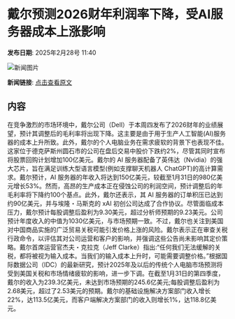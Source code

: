 # 戴尔预测2026财年利润率下降，受AI服务器成本上涨影响

**发布日期**: 2025年2月28号 11:40

![新闻图片](https://pic.chinaz.com/picmap/201811151621141341_17.jpg)

**新闻链接**: [点击查看原文](https://www.aibase.com/zh/news/15829)

## 内容

在竞争激烈的市场环境中，戴尔公司（Dell）于本周四发布了2026财年的业绩展望，预计其调整后的毛利率将出现下降。这主要是由于用于生产人工智能(AI)服务器的成本上升所致。此外，戴尔的个人电脑业务在需求疲软的背景下也表现不佳。这家位于德克萨斯州圆石市的公司在盘后交易中股价下跌约2%，尽管其同时宣布将股票回购计划增加100亿美元。戴尔的 AI 服务器配备了英伟达（Nvidia）的强大芯片，旨在满足训练大型语言模型(例如支撑聊天机器人 ChatGPT)的高计算需求。戴尔预计，AI 服务器的年收入将达到150亿美元，较截至1月31日的980亿美元增长53%。然而，高昂的生产成本正在侵蚀公司的利润空间，预计调整后的年毛利率将下降约100个基点。此外，戴尔还表示，其 AI 服务器的订单积压已达到约90亿美元，并与埃隆・马斯克的 xAI 初创公司达成了合作协议。尽管面临成本压力，戴尔预计每股调整后盈利为9.30美元，超过分析师预期的9.23美元。公司预计年度收入的中值为1030亿美元，与市场预期一致。不过，戴尔也关注到美国对中国商品实施的广泛贸易关税可能引发价格上涨的风险。戴尔表示正在审查关税行政命令，以评估其对公司运营和客户的影响，并强调这些公告尚未影响其定价策略。戴尔首席运营官杰夫・克拉克（Jeff Clarke）指出:“任何我们无法缓解的关税，都将被视为输入成本。当我们的输入成本上升时，可能需要调整价格。”根据国际数据公司（IDC）的最新研究，预计2025年及以后的传统个人电脑市场预测将受到美国关税和市场情绪疲软的影响，进一步下调。在截至1月31日的第四季度，戴尔的收入为239.3亿美元，未达到市场预期的245.6亿美元;每股调整后盈利为2.68美元，超过了2.53美元的预期。戴尔的基础设施解决方案部门收入增长22%，达113.5亿美元，而客户端解决方案部门的收入则增长1%，达118.8亿美元。
